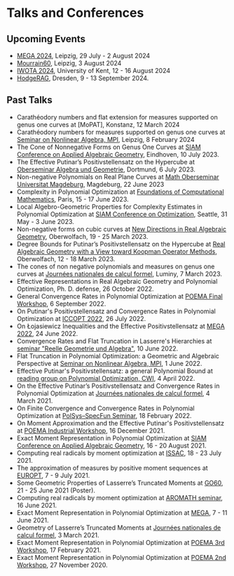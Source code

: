 # Talks and Conferences
## Upcoming Events
- [MEGA 2024](https://www.mis.mpg.de/events/series/mega-2024), Leipzig, 29 July - 2 August 2024
- [Mourrain60](https://sites.google.com/view/mourrain60/), Leipzig, 3 August 2024
- [IWOTA 2024](https://blogs.kent.ac.uk/iwota2024/), University of Kent, 12 - 16 August 2024
- [HodgeRAG](https://tu-dresden.de/mn/math/geometrie/kummer/die-professur/copy_of_profil?set_language=en), Dresden, 9 - 13 September 2024.

## Past Talks 

- Carathéodory numbers and flat extension for measures supported on genus one curves at [MoPAT], Konstanz, 12 March 2024    
- Carathéodory numbers for measures supported on genus one curves at [Seminar on Nonlinear Algebra, MPI](https://www.mis.mpg.de/events/event/carathodory-numbers-for-measures-supported-on-genus-one-curves), Leipzig, 8 February 2024
- The Cone of Nonnegative Forms on Genus One Curves at [SIAM Conference on Applied Algebraic Geometry](https://www.siam.org/conferences/cm/conference/ag23), Eindhoven, 10 July 2023.
- The Effective Putinar’s Positivstellensatz on the Hypercube at [Oberseminar Algebra und Geometrie](https://www.mathematik.tu-dortmund.de/sites/oberseminar-algebra-und-geometrie-1), Dortmund, 6 July 2023.
- Non-negative Polynomials on Real Plane Curves at [Math Oberseminar Universitat Magdeburg](https://www.math.ovgu.de/Institute/IAG/Oberseminar.html), Magdeburg, 22 June 2023
- Complexity in Polynomial Optimization at [Foundations of Computational Mathematics](https://focm2023.org/workshops/workshop-2/item/124-workshop-2-3), Paris, 15 - 17 June 2023.
- Local Algebro-Geometric Properties for Complexity Estimates in Polynomial Optimization at [SIAM Conference on Optimization](https://www.siam.org/conferences/cm/conference/op23), Seattle, 31 May - 3 June 2023.
- Non-negative forms on cubic curves at [New Directions in Real Algebraic Geometry](https://www.mfo.de/occasion/2312/www_view), Oberwolfach, 19 - 25 March 2023.
- Degree Bounds for Putinar’s Positivstellensatz on the Hypercube at [Real Algebraic Geometry with a View toward Koopman Operator Methods](https://www.mfo.de/occasion/2311/www_view), Oberwolfach, 12 - 18 March 2023.
- The cones of non negative polynomials and measures on genus one curves at [Journées nationales de calcul formel](https://conferences.cirm-math.fr/2888.html), Luminy, 7 March 2023.
- Effective Representations in Real Algebraic Geometry and Polynomial Optimization, Ph. D. defense, 26 October 2022.
- General Convergence Rates in Polynomial Optimization at [POEMA Final Workshop](http://poema-network.eu/index.php/news-and-events/project-workshops/17-poema-final-workshop), 6 September 2022.
- On Putinar's Positivstellensatz and Convergence Rates in Polynomial Optimization at [ICCOPT 2022](https://iccopt2022.lehigh.edu/), 26 July 2022.
- On Łojasiewicz Inequalities and the Effective Positivstellensatz at [MEGA 2022](https://mega2022.up.krakow.pl/), 24 June 2022.
- Convergence Rates and Flat Truncation in Lasserre's Hierarchies at [seminar "Reelle Geometrie und Algebra"](https://www.mathematik.uni-konstanz.de/rag/oberseminare/vortraege-in-reeller-geometrie-und-algebra/details-reelle-geometrie-und-algebra/2022/6/10/event/46918-OS-Reelle-Geometrie-und-/tx_cal_phpicalendar/), 10 June 2022.
- Flat Truncation in Polynomial Optimization: a Geometric and Algebraic Perspective at [Seminar on Nonlinear Algebra, MPI](https://www.mis.mpg.de/calendar/lectures/2022/abstract-33855.html), 1 June 2022.
- Effective Putinar's Positivstellensatz: a general Polynomial Bound at [reading group on Polynomial Optimization, CWI](https://www.cwi.nl/research/groups/networks-and-optimization), 4 April 2022.
- On the Effective Putinar’s Positivstellensatz and Convergence Rates in Polynomial Optimization at [Journées nationales de calcul formel](https://conferences.cirm-math.fr/2568.html), 4 March 2021.
- On Finite Convergence and Convergence Rates in Polynomial Optimization at [PolSys–SpecFun Seminar](https://www-polsys.lip6.fr/Seminar/seminar.html), 18 February 2022.
- On Moment Approximation and the Effective Putinar's Positivstellensatz at [POEMA Industrial Workshop](http://poema-network.eu/index.php/news-and-events/project-workshops/15-poema-industrial-workshop), 16 December 2021.
- Exact Moment Representation in Polynomial Optimization at [SIAM Conference on Applied Algebraic Geometry](https://www.siam.org/conferences/cm/conference/ag21), 16 - 20 August 2021.
- Computing real radicals by moment optimization at [ISSAC](http://www.issac-conference.org/2021/index.php), 18 - 23 July 2021.
- The approximation of measures by positive moment sequences at [EUROPT](https://europt2021.recherche.enac.fr/), 7 - 9 July 2021.
- Some Geometric Properties of Lasserre’s Truncated Moments at [GO60](https://staff.polito.it/ada.boralevi/GO60/index.html), 21 - 25 June 2021 (Poster).
- Computing real radicals by moment optimization at [AROMATH seminar](https://team.inria.fr/aromath/seminars/aromath-seminar/), 16 June 2021.
- Exact Moment Representation in Polynomial Optimization at [MEGA](https://puremath.no/mega2021/), 7 - 11 June 2021.
- Geometry of Lasserre’s Truncated Moments at [Journées nationales de calcul formel](https://conferences.cirm-math.fr/2564.html), 3 March 2021.
- Exact Moment Representation in Polynomial Optimization at [POEMA 3rd Workshop](http://poema-network.eu/index.php/news-and-events/project-workshops/9-poema-workshop-3), 17 February 2021.
- Exact Moment Representation in Polynomial Optimization at [POEMA 2nd Workshop](http://poema-network.eu/index.php/news-and-events/project-workshops/6-poema-learning-week-and-2nd-workshop), 27 November 2020.
